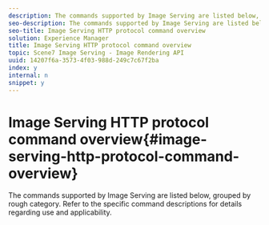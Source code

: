 ```yaml
---
description: The commands supported by Image Serving are listed below, grouped by rough category. Refer to the specific command descriptions for details regarding use and applicability.
seo-description: The commands supported by Image Serving are listed below, grouped by rough category. Refer to the specific command descriptions for details regarding use and applicability.
seo-title: Image Serving HTTP protocol command overview
solution: Experience Manager
title: Image Serving HTTP protocol command overview
topic: Scene7 Image Serving - Image Rendering API
uuid: 14207f6a-3573-4f03-988d-249c7c67f2ba
index: y
internal: n
snippet: y
---
```


# Image Serving HTTP protocol command overview{#image-serving-http-protocol-command-overview}

The commands supported by Image Serving are listed below, grouped by rough category. Refer to the specific command descriptions for details regarding use and applicability.

